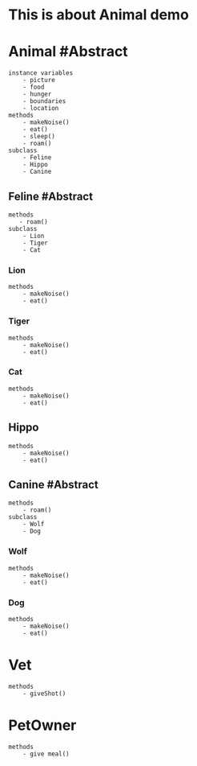 # This is about Animal demo


# Animal #Abstract
    instance variables
        - picture
        - food
        - hunger 
        - boundaries 
        - location
    methods
        - makeNoise()
        - eat()
        - sleep() 
        - roam()
    subclass
        - Feline
        - Hippo
        - Canine

## Feline #Abstract
    methods
       - roam()  
    subclass
        - Lion
        - Tiger
        - Cat
### Lion
    methods
        - makeNoise()
        - eat()
### Tiger
    methods
        - makeNoise()
        - eat()
### Cat
    methods
        - makeNoise()
        - eat()
## Hippo
    methods
        - makeNoise() 
        - eat()
## Canine #Abstract
    methods
        - roam()  
    subclass
        - Wolf
        - Dog
### Wolf
    methods
        - makeNoise()
        - eat()
### Dog
    methods
        - makeNoise()
        - eat()
                
# Vet
    methods
        - giveShot()
# PetOwner
    methods
        - give meal()
